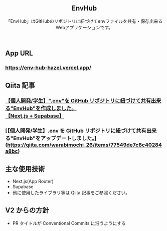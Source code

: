 <h2 align="center">EnvHub</h2>
<p align="center">「EnvHub」はGitHubのリポジトリに紐づけてenvファイルを共有・保存出来るWebアプリケーションです。</p>
<br>

## App URL

### https://env-hub-hazel.vercel.app/

## Qiita 記事

### [【個人開発/学生】".env"を GitHub リポジトリに紐づけて共有出来る"EnvHub"を作成しました。<br>【Next.js + Supabase】](https://qiita.com/warabimochi_26/items/0c86ea1e6dfb84fb1c4a)

### [【個人開発/学生】.env を GitHub リポジトリに紐づけて共有出来る"EnvHub"をアップデートしました。] (https://qiita.com/warabimochi_26/items/77549de7c8c40284a8bc)

## 主な使用技術

- Next.js(App Router)
- Supabase
- 他に使用したライブラリ等は Qiita 記事をご参照ください。

## V2 からの方針

- PR タイトルが Conventional Commits に沿うようにする
